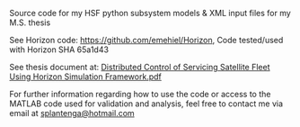 Source code for my HSF python subsystem models & XML input files for my M.S. thesis

See Horizon code: https://github.com/emehiel/Horizon, Code tested/used with Horizon SHA 65a1d43

See thesis document at: [Distributed Control of Servicing Satellite Fleet Using Horizon Simulation Framework.pdf](Distributed%20Control%20of%20Servicing%20Satellite%20Fleet%20Using%20Horizon%20Simulation%20Framework.pdf)

For further information regarding how to use the code or access to the MATLAB code
used for validation and analysis, feel free to contact me via email at splantenga@hotmail.com
